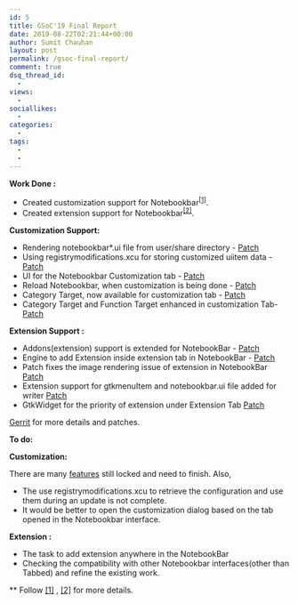 ```yaml
---
id: 5
title: GSoC'19 Final Report
date: 2019-08-22T02:21:44+00:00
author: Sumit Chauhan
layout: post
permalink: /gsoc-final-report/
comment: true
dsq_thread_id:
  -
views:
  -
sociallikes:
  -
categories:
  -
tags:
  -
  -
---
```


**Work Done :**

* Created customization support for Notebookbar<sup><a href="/customization-support/">[1]</a></sup>.
* Created extension support for Notebookbar<sup><a href="/extension-support/">[2]</a></sup>.

**Customization Support:**

* Rendering notebookbar*.ui file from user/share directory - <a href="https://cgit.freedesktop.org/libreoffice/core/commit/?id=889a4fed08aecfd45e5706af27510e40932f2732">Patch</a>
* Using registrymodifications.xcu for storing customized uiitem data - <a href ="https://cgit.freedesktop.org/libreoffice/core/commit/?id=c473c5b462f33df439b4b62b394c5d7811a05c7c">Patch</a>
* UI for the Notebookbar Customization tab - <a href="https://cgit.freedesktop.org/libreoffice/core/commit/?id=015dc88a595c1c92d2b724cd868aecb07199f995">Patch</a>
* Reload Notebookbar, when customization is being done - <a href="https://cgit.freedesktop.org/libreoffice/core/commit/?id=6b888ac476fe6ac2ee96c7086cb8c24249f08473">Patch</a>
* Category Target, now available for customization tab - <a href="https://cgit.freedesktop.org/libreoffice/core/commit/?id=7eab1e14c5874901757a291609f289911ac64031">Patch</a>
* Category Target and Function Target enhanced in customization Tab- <a href="https://cgit.freedesktop.org/libreoffice/core/commit/?id=9105b85c708f42024ce063b9a944466c0afdfe9a">Patch</a>

**Extension Support :**

* Addons(extension) support is extended for NotebookBar - <a href ="https://cgit.freedesktop.org/libreoffice/core/commit/?id=147e820cc1bd7110331a6ea73db678a4a6c324e0 "> Patch </a>
* Engine to add Extension inside extension tab in NotebookBar - <a href = "https://cgit.freedesktop.org/libreoffice/core/commit/?id=fbcd5f074ca3dc105f4fe45b6975c6de2bf60f35"> Patch </a>
* Patch fixes the image rendering issue of extension in NotebookBar <a href = "https://cgit.freedesktop.org/libreoffice/core/commit/?id=22f2ecbcabf3928d5486690ca6465b7b37bc8a10"> Patch </a>
* Extension support for gtkmenuItem and notebookbar.ui file added for writer <a href= "https://cgit.freedesktop.org/libreoffice/core/commit/?id=7b0dd98941911c686c0d127810d1c333df5026c3"> Patch </a>
* GtkWidget for the priority of extension under Extension Tab <a href="https://gerrit.libreoffice.org/#/c/76987/"> Patch </a>

<a href = "https://gerrit.libreoffice.org/#/q/sumit+chauhan">Gerrit</a> for more details and patches.

**To do:**

**Customization:**

There are many <a href="https://opengrok.libreoffice.org/xref/core/cui/source/customize/SvxNotebookbarConfigPage.cxx?r=74f6acf0#105">features</a> still locked and need to finish. Also,

* The use registrymodifications.xcu to retrieve the configuration and use them during an update is not complete.
* It would be better to open the customization dialog based on the tab opened in the Notebookbar interface.

**Extension :**

* The task to add extension anywhere in the NotebookBar 
* Checking the compatibility with other Notebookbar interfaces(other than Tabbed) and refine the existing work.


** Follow <a href="/customization-support/">[1]</a> , <a href="/extension-support/">[2]</a> for more details.

